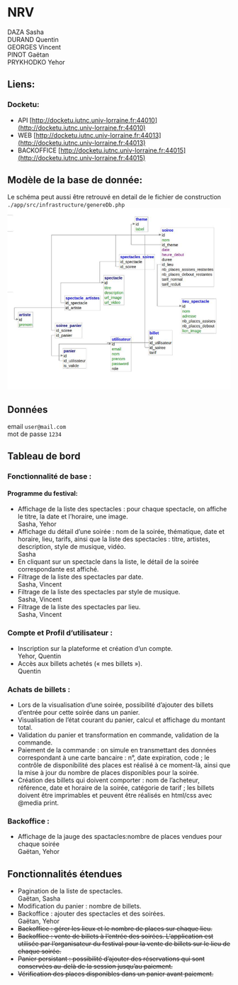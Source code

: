 # NRV
DAZA Sasha  
DURAND Quentin  
GEORGES Vincent  
PINOT Gaëtan  
PRYKHODKO Yehor  
## Liens:
### Docketu:
- API [http://docketu.iutnc.univ-lorraine.fr:44010](http://docketu.iutnc.univ-lorraine.fr:44010)  
- WEB [http://docketu.iutnc.univ-lorraine.fr:44013](http://docketu.iutnc.univ-lorraine.fr:44013)  
- BACKOFFICE [http://docketu.iutnc.univ-lorraine.fr:44015](http://docketu.iutnc.univ-lorraine.fr:44015)  

## Modèle de la base de donnée:
Le schéma peut aussi être retrouvé en detail de le fichier de construction `./app/src/infrastructure/genereDb.php`  
![Schema de la base sql](./schema.jpg "Schema de la base sql")

## Données
email `user@mail.com`  
mot de passe `1234`  

## Tableau de bord
### Fonctionnalité de base :
#### Programme du festival:
- Affichage de la liste des spectacles : pour chaque spectacle, on affiche le titre, la date et l’horaire, une image.  
Sasha, Yehor
- Affichage du détail d’une soirée : nom de la soirée, thématique, date et horaire, lieu, tarifs, ainsi que la liste des spectacles : titre, artistes, description, style de musique, vidéo.  
Sasha
- En cliquant sur un spectacle dans la liste, le détail de la soirée correspondante est affiché.  
- Filtrage de la liste des spectacles par date.  
Sasha, Vincent  
- Filtrage de la liste des spectacles par style de musique.  
Sasha, Vincent  
- Filtrage de la liste des spectacles par lieu.  
Sasha, Vincent  
### Compte et Profil d’utilisateur :
- Inscription sur la plateforme et création d’un compte.  
Yehor, Quentin
- Accès aux billets achetés (« mes billets »).  
Quentin
### Achats de billets :
- Lors de la visualisation d’une soirée, possibilité d’ajouter des billets d’entrée pour cette soirée dans un panier.  
- Visualisation de l’état courant du panier, calcul et affichage du montant total.  
- Validation du panier et transformation en commande, validation de la commande.  
- Paiement de la commande : on simule en transmettant des données correspondant à une carte bancaire : n°, date expiration, code ; le contrôle de disponibilité des places est réalisé à ce moment-là, ainsi que la mise à jour du nombre de places disponibles pour la soirée.  
- Création des billets qui doivent comporter : nom de l’acheteur, référence, date et horaire de la soirée, catégorie de tarif ; les billets doivent être imprimables et peuvent être réalisés en html/css avec @media print.  
### Backoffice :
- Affichage de la jauge des spactacles:nombre de places vendues pour chaque soirée  
Gaëtan, Yehor
## Fonctionnalités étendues
- Pagination de la liste de spectacles.  
Gaëtan, Sasha
- Modification du panier : nombre de billets.  
- Backoffice : ajouter des spectacles et des soirées.  
Gaëtan, Yehor
- ~~Backoffice : gérer les lieux et le nombre de places sur chaque lieu.~~
- ~~Backoffice : vente de billets à l’entrée des soirées. L‘application est utilisée par l’organisateur du festival pour la vente de billets sur le lieu de chaque soirée.~~
- ~~Panier persistant : possibilité d’ajouter des réservations qui sont conservées au-delà de la session jusqu’au paiement.~~
- ~~Vérification des places disponibles dans un panier avant paiement.~~
